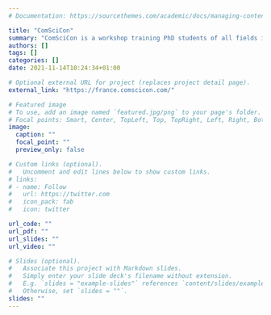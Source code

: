 ```yaml
---
# Documentation: https://sourcethemes.com/academic/docs/managing-content/

title: "ComSciCon"
summary: "ComSciCon is a workshop training PhD students of all fields in science communication. I participated to the first edition of ComSciCon France in 2020 and contributed to the organization of the second edition in 2021"
authors: []
tags: []
categories: []
date: 2021-11-14T10:24:34+01:00

# Optional external URL for project (replaces project detail page).
external_link: "https://france.comscicon.com/"

# Featured image
# To use, add an image named `featured.jpg/png` to your page's folder.
# Focal points: Smart, Center, TopLeft, Top, TopRight, Left, Right, BottomLeft, Bottom, BottomRight.
image:
  caption: ""
  focal_point: ""
  preview_only: false

# Custom links (optional).
#   Uncomment and edit lines below to show custom links.
# links:
# - name: Follow
#   url: https://twitter.com
#   icon_pack: fab
#   icon: twitter

url_code: ""
url_pdf: ""
url_slides: ""
url_video: ""

# Slides (optional).
#   Associate this project with Markdown slides.
#   Simply enter your slide deck's filename without extension.
#   E.g. `slides = "example-slides"` references `content/slides/example-slides.md`.
#   Otherwise, set `slides = ""`.
slides: ""
---
```

